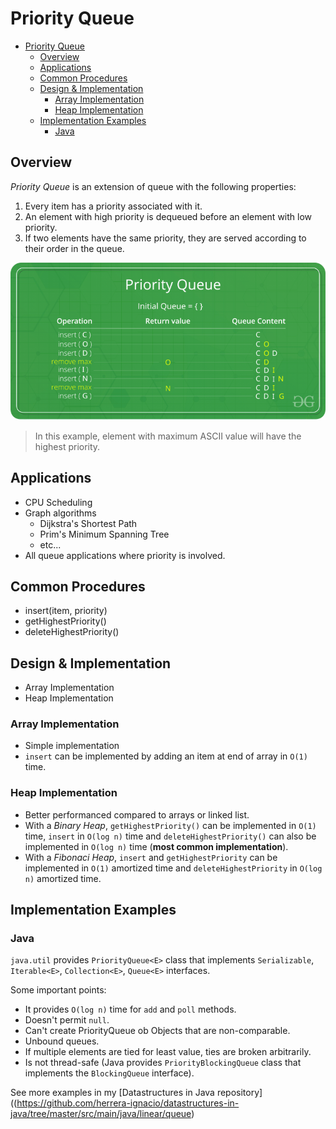 # Priority Queue

- [Priority Queue](#priority-queue)
  - [Overview](#overview)
  - [Applications](#applications)
  - [Common Procedures](#common-procedures)
  - [Design \& Implementation](#design--implementation)
    - [Array Implementation](#array-implementation)
    - [Heap Implementation](#heap-implementation)
  - [Implementation Examples](#implementation-examples)
    - [Java](#java)

## Overview

*Priority Queue* is an extension of queue with the following properties:

1. Every item has a priority associated with it.
2. An element with high priority is dequeued before an element with low priority.
3. If two elements have the same priority, they are served according to their order in the queue.

![](2021-07-06-23-26-11.png)

> In this example, element with maximum ASCII value will have the highest priority.

## Applications

* CPU Scheduling
* Graph algorithms
  * Dijkstra's Shortest Path
  * Prim's Minimum Spanning Tree
  * etc...
* All queue applications where priority is involved.

## Common Procedures

* insert(item, priority)
* getHighestPriority()
* deleteHighestPriority()

## Design & Implementation

* Array Implementation
* Heap Implementation

### Array Implementation

* Simple implementation
* `insert` can be implemented by adding an item at end of array in `O(1)` time.

### Heap Implementation

* Better performanced compared to arrays or linked list.
* With a *Binary Heap*, `getHighestPriority()` can be implemented in `O(1)` time, `insert` in `O(log n)` time and `deleteHighestPriority()` can also be implemented in `O(log n)` time (**most common implementation**).
* With a *Fibonaci Heap*, `insert` and `getHighestPriority` can be implemented in `O(1)` amortized time and `deleteHighestPriority` in `O(log n)` amortized time.

## Implementation Examples

### Java

`java.util` provides `PriorityQueue<E>` class that implements `Serializable`, `Iterable<E>`, `Collection<E>`, `Queue<E>` interfaces.

Some important points:

* It provides `O(log n)` time for `add` and `poll` methods.
* Doesn't permit `null`.
* Can't create PriorityQueue ob Objects that are non-comparable.
* Unbound queues.
* If multiple elements are tied for least value, ties are broken arbitrarily.
* Is not thread-safe (Java provides `PriorityBlockingQueue` class that implements the `BlockingQueue` interface).

See more examples in my [Datastructures in Java repository]((https://github.com/herrera-ignacio/datastructures-in-java/tree/master/src/main/java/linear/queue)
